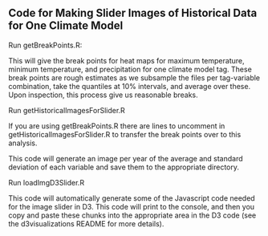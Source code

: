## Code for Making Slider Images of Historical Data for One Climate Model

Run getBreakPoints.R:

This will give the break points for heat maps for maximum temperature, minimum temperature, and precipitation for one climate model tag. These break points are rough estimates as we subsample the files per tag-variable combination, take the quantiles at 10% intervals, and average over these. Upon inspection, this process give us reasonable breaks.

Run getHistoricalImagesForSlider.R 

If you are using getBreakPoints.R there are lines to uncomment in getHistoricalImagesForSlider.R to transfer the break points over to this analysis.

This code will generate an image per year of the average and standard deviation of each variable and save them to the appropriate directory.

Run loadImgD3Slider.R

This code will automatically generate some of the Javascript code needed for the image slider in D3. This code will print to the console, and then you copy and paste these chunks into the appropriate area in the D3 code (see the d3visualizations README for more details).



